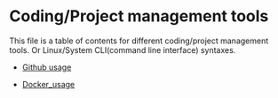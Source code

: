 # Coding/Project management tools
This file is a table of contents for different coding/project management tools. Or Linux/System CLI(command line interface) syntaxes.

* [Github usage](basic_usage.md)

* [Docker_usage](docker_usage.md)

